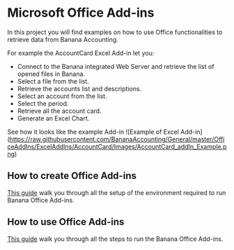 # Microsoft Office Add-ins

In this project you will find examples on how to use Office functionalities to retrieve data from Banana Accounting. 

For example the AccountCard Excel Add-in let you:
* Connect to the Banana integrated Web Server and retrieve the list of opened files in Banana.
* Select a file from the list.
* Retrieve the accounts list and descriptions.
* Select an account from the list.
* Select the period.
* Retrieve all the account card. 
* Generate an Excel Chart.

See how it looks like the example Add-in 
![Example of Excel Add-in] (https://raw.githubusercontent.com/BananaAccounting/General/master/OfficeAddIns/ExcelAddIns/AccountCard/Images/AccountCard_addIn_Example.png)



## How to create Office Add-ins
[This guide](https://github.com/BananaAccounting/General/blob/master/OfficeAddIns/CreateAddIn.md) walk you through all the setup of the environment required to run Banana Office Add-ins.


## How to use Office Add-ins
[This guide](https://github.com/BananaAccounting/General/blob/master/OfficeAddIns/UseAddIn.md) walk you through all the steps to run the Banana Office Add-ins.


